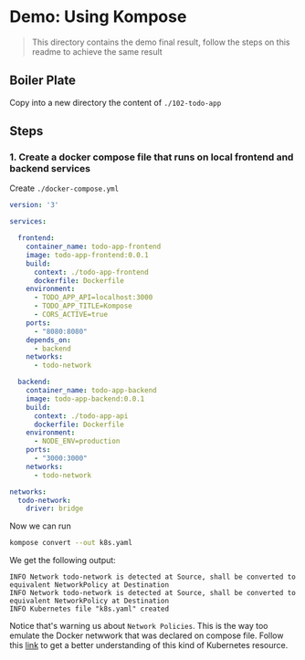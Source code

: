 # Demo: Using Kompose

> This directory contains the demo final result, follow the steps on this readme to achieve the same result 

## Boiler Plate

Copy into a new directory the content of `./102-todo-app`

## Steps 

### 1. Create a docker compose file that runs on local frontend and backend services


Create `./docker-compose.yml`

```yml
version: '3'

services:

  frontend:
    container_name: todo-app-frontend
    image: todo-app-frontend:0.0.1
    build:
      context: ./todo-app-frontend
      dockerfile: Dockerfile
    environment:
      - TODO_APP_API=localhost:3000
      - TODO_APP_TITLE=Kompose
      - CORS_ACTIVE=true
    ports:
      - "8080:8080"
    depends_on: 
      - backend
    networks:
      - todo-network

  backend:
    container_name: todo-app-backend
    image: todo-app-backend:0.0.1
    build:
      context: ./todo-app-api
      dockerfile: Dockerfile
    environment:
      - NODE_ENV=production
    ports:
      - "3000:3000"
    networks:
      - todo-network

networks:
  todo-network:
    driver: bridge
```

Now we can run 

```bash
kompose convert --out k8s.yaml
```

We get the following output:

```
INFO Network todo-network is detected at Source, shall be converted to equivalent NetworkPolicy at Destination 
INFO Network todo-network is detected at Source, shall be converted to equivalent NetworkPolicy at Destination 
INFO Kubernetes file "k8s.yaml" created 
```

Notice that's warning us about `Network Policies`. This is the way too emulate the Docker netwwork that was declared on compose file. Follow this [link](https://kubernetes.io/docs/concepts/services-networking/network-policies/) to get a better understanding of this kind of Kubernetes resource. 
